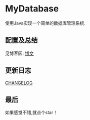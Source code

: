 # MyDatabase
使用Java实现一个简单的数据库管理系统.<br/>

## 配置及总结

见博客园:  [博文](<https://www.cnblogs.com/machi12/p/12202100.html>)<br/>

## 更新日志

[CHANGELOG](CHANGELOG.md)<br/>

## 最后

如果感觉不错,就点个star！

